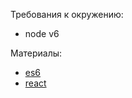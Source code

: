 Требования к окружению:
 - node v6 

Материалы:
 - [es6](http://es6-features.org/)
 - [react](https://facebook.github.io/react/)